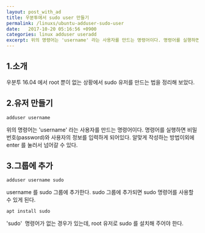 ```yaml
---
layout: post_with_ad
title: 우분투에서 sudo user 만들기
permalink: /linuxs/ubuntu-adduser-sudo-user
date:   2017-10-20 05:16:56 +0900
categories: linux adduser useradd
excerpt: 위의 명령어는 'username' 라는 사용자를 만드는 명령어이다. 명령어를 실행하면 비밀번호(password)와 사용자의 정보를 입력하게 되어있다. 알맞게 작성하는 방법이외에 enter 를 눌러서 넘어갈 수 있다.
---
```


## **1.소개**

우분투 16.04 에서 root 뿐이 없는 상황에서 sudo 유저를 만드는 법을 정리해 보았다.

## **2.유저 만들기** 

```shell
adduser username
```

위의 명령어는 'username' 라는 사용자를 만드는 명령어이다. 명령어를 실행하면 비밀번호(password)와 사용자의 정보를 입력하게 되어있다. 알맞게 작성하는 방법이외에 enter 를 눌러서 넘어갈 수 있다.

## **3.그룹에 추가**

```shell
adduser username sudo
```

username 를 sudo 그룹에 추가한다. sudo 그룹에 추가되면 sudo 명령어를 사용할 수 있게 된다.


```shell
apt install sudo
```

'sudo'  명령어가 없는 경우가 있는데, root 유저로 sudo 를 설치해 주어야 한다.